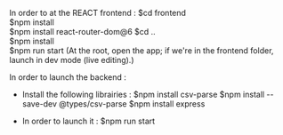 In order to at the REACT frontend :
$cd frontend  
$npm install  
$npm install react-router-dom@6
$cd ..  
$npm install  
$npm run start (At the root, open the app; if we're in the frontend folder, launch in dev mode (live editing).)

In order to launch the backend :
- Install the following librairies :
$npm install csv-parse
$npm install --save-dev @types/csv-parse
$npm install express

- In order to launch it :
$npm run start
